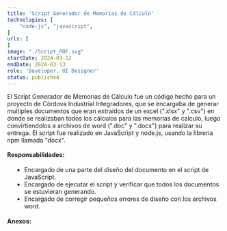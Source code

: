 ```yaml
---
title: 'Script Generador de Memorias de Cálculo'
technologies: [
    "node-js", "javascript",
]
urls: [
]
image: "./Script_PDF.svg"
startDate: 2024-03-12
endDate: 2024-03-13
role: 'Developer, UI Designer'
status: published
---
```

El Script Generador de Memorias de Cálculo fue un código hecho para un proyecto de Córdova Industrial Integradores, que se encargaba de generar multiples documentos que eran extraídos de un excel (".xlsx" y ".csv") en donde se realizaban todos los cálculos para las memorias de calculo, luego convirtiendolos a archivos de word (".doc" y ".docx") para realizar su entrega. El script fue realizado en JavaScript y node.js, usando la libreria npm llamada "docx".
\
\
**Responsabilidades:**

- Encargado de una parte del diseño del documento en el script de JavaScript.
- Encargado de ejecutar el script y verificar que todos los documentos se estuvieran generando.
- Encargado de corregir pequeños errores de diseño con los archivos word.

**Anexos:**

<style>
    ul {
		list-style: disc !important;
		margin: 18px 0px !important;
		padding: 0px 0px 0px 40px !important;
	}
</style>